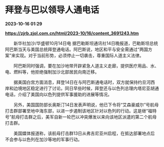 # 拜登与巴以领导人通电话

**2023-10-16 01:29**

**https://zjrb.zjol.com.cn/html/2023-10/16/content_3691243.htm**

　　新华社加沙/华盛顿10月14日电 据巴勒斯坦通讯社14日晚报道，巴勒斯坦总统阿巴斯当天与美国总统拜登通电话。阿巴斯说，地区和平与安全需通过“两国方案”来实现。对于当前形势，必须停止一切袭击，尊重国际人道主义法律。

　　阿巴斯同时强调，要在加沙地带开辟紧急人道主义走廊，提供医疗用品、水、电、燃料等，他拒绝强制加沙北部居民向南迁移。

　　据美国白宫方面消息，拜登14日在与阿巴斯通电话时，双方就保持约旦河西岸和边境地区稳定进行了讨论。同日早些时候，拜登还与以色列总理内塔尼亚胡通电话，介绍了美国向以色列提供军事援助的进展等情况。

　　另外，美国国防部长奥斯汀14日发表声明说，他已下令将“艾森豪威尔”号航母打击群部署至地中海东部，以进一步遏制该地区针对以色列的行动。这是继“福特号”航母打击群之后，美军自新一轮巴以冲突爆发以来向该地区派遣的第二个航母打击群。

　　美国媒体报道称，该航母打击群13日从弗吉尼亚州启程，在抵达部署地点后不会参与以色列在加沙等地的军事行动。